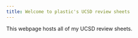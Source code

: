 ```yaml
---
title: Welcome to plastic's UCSD review sheets
---
```


This webpage hosts all of my UCSD review sheets. 
